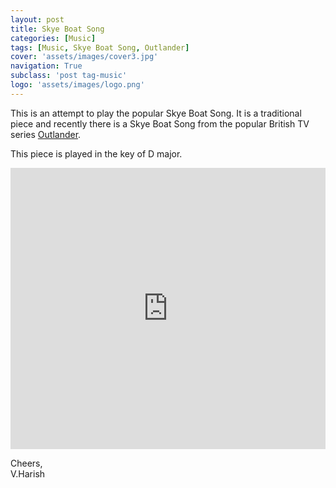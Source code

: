 ```yaml
---
layout: post
title: Skye Boat Song
categories: [Music]
tags: [Music, Skye Boat Song, Outlander]
cover: 'assets/images/cover3.jpg'
navigation: True
subclass: 'post tag-music'
logo: 'assets/images/logo.png'
---
```



This is an attempt to play the popular Skye Boat Song. It is a traditional piece and recently there is a Skye Boat Song from the popular British TV series [Outlander](https://www.wikiwand.com/en/Outlander_(TV_series)#/Accolades). 

This piece is played in the key of D major.

<iframe width="100%" height="450" scrolling="no" frameborder="no" src="https://w.soundcloud.com/player/?url=https%3A//api.soundcloud.com/tracks/237518275&amp;auto_play=false&amp;hide_related=false&amp;show_comments=true&amp;show_user=true&amp;show_reposts=false&amp;visual=true"></iframe>

Cheers, <br>
V.Harish